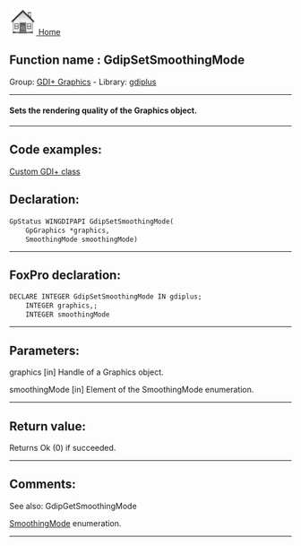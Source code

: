 [<img src="../../images/home.png"> Home ](https://github.com/VFPX/Win32API)  

## Function name : GdipSetSmoothingMode
Group: [GDI+ Graphics](../../functions_group.md#GDIplus_Graphics)  -  Library: [gdiplus](../../libraries.md#gdiplus)  
***  


#### Sets the rendering quality of the Graphics object.
***  


## Code examples:
[Custom GDI+ class](../../samples/sample_450.md)  

## Declaration:
```foxpro  
GpStatus WINGDIPAPI GdipSetSmoothingMode(
	GpGraphics *graphics,
	SmoothingMode smoothingMode)  
```  
***  


## FoxPro declaration:
```foxpro  
DECLARE INTEGER GdipSetSmoothingMode IN gdiplus;
	INTEGER graphics,;
	INTEGER smoothingMode  
```  
***  


## Parameters:
graphics
[in] Handle of a Graphics object.

smoothingMode
[in] Element of the SmoothingMode enumeration.  
***  


## Return value:
Returns Ok (0) if succeeded.  
***  


## Comments:
See also: GdipGetSmoothingMode   
  
<a href="http://msdn.microsoft.com/en-us/library/windows/desktop/ms534173(v=vs.85).aspx">SmoothingMode</a> enumeration.  
  
***  

